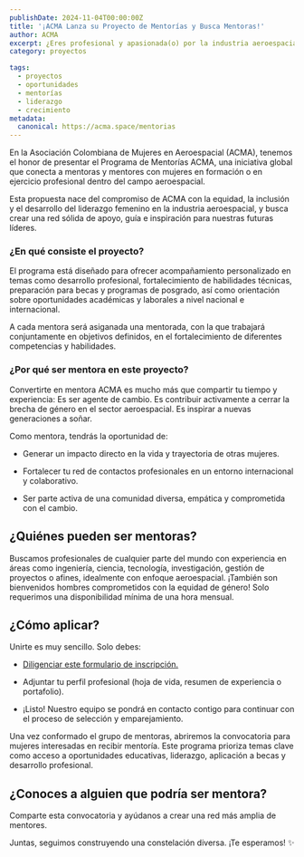 ```yaml
---
publishDate: 2024-11-04T00:00:00Z
title: '¡ACMA Lanza su Proyecto de Mentorías y Busca Mentoras!'
author: ACMA
excerpt: ¿Eres profesional y apasionada(o) por la industria aeroespacial? ¿Tienes el deseo de compartir tu conocimiento y dejar un legado inspirador? ¡Esta es tu oportunidad!
category: proyectos

tags:
  - proyectos  
  - oportunidades  
  - mentorías  
  - liderazgo  
  - crecimiento
metadata:
  canonical: https://acma.space/mentorias
---
```


En la Asociación Colombiana de Mujeres en Aeroespacial (ACMA), tenemos el honor de presentar el Programa de Mentorías ACMA, una iniciativa global que conecta a mentoras y mentores con mujeres en formación o en ejercicio profesional dentro del campo aeroespacial.

Esta propuesta nace del compromiso de ACMA con la equidad, la inclusión y el desarrollo del liderazgo femenino en la industria aeroespacial, y busca crear una red sólida de apoyo, guía e inspiración para nuestras futuras líderes.

### ¿En qué consiste el proyecto? 

El programa está diseñado para ofrecer acompañamiento personalizado en temas como desarrollo profesional, fortalecimiento de habilidades técnicas, preparación para becas y programas de posgrado, así como orientación sobre oportunidades académicas y laborales a nivel nacional e internacional.

A cada mentora será asiganada una mentorada, con la que trabajará conjuntamente en objetivos definidos, en el fortalecimiento de diferentes competencias y habilidades.

### ¿Por qué ser mentora en este proyecto? 

Convertirte en mentora ACMA es mucho más que compartir tu tiempo y experiencia: Es ser agente de cambio. Es contribuir activamente a cerrar la brecha de género en el sector aeroespacial. Es inspirar a nuevas generaciones a soñar.

Como mentora, tendrás la oportunidad de:

* Generar un impacto directo en la vida y trayectoria de otras mujeres.

* Fortalecer tu red de contactos profesionales en un entorno internacional y colaborativo.

* Ser parte activa de una comunidad diversa, empática y comprometida con el cambio.

## ¿Quiénes pueden ser mentoras? 

Buscamos profesionales de cualquier parte del mundo con experiencia en áreas como ingeniería, ciencia, tecnología, investigación, gestión de proyectos o afines, idealmente con enfoque aeroespacial.
¡También son bienvenidos hombres comprometidos con la equidad de género!
Solo requerimos una disponibilidad mínima de una hora mensual.

## ¿Cómo aplicar?

Unirte es muy sencillo. Solo debes:

* [Diligenciar este formulario de inscripción.]()

* Adjuntar tu perfil profesional (hoja de vida, resumen de experiencia o portafolio).

* ¡Listo! Nuestro equipo se pondrá en contacto contigo para continuar con el proceso de selección y emparejamiento.


Una vez conformado el grupo de mentoras, abriremos la convocatoria para mujeres interesadas en recibir mentoría. Este programa prioriza temas clave como acceso a oportunidades educativas, liderazgo, aplicación a becas y desarrollo profesional.

## ¿Conoces a alguien que podría ser mentora?

Comparte esta convocatoria y ayúdanos a crear una red más amplia de mentores.

Juntas, seguimos construyendo una constelación diversa. ¡Te esperamos! ✨